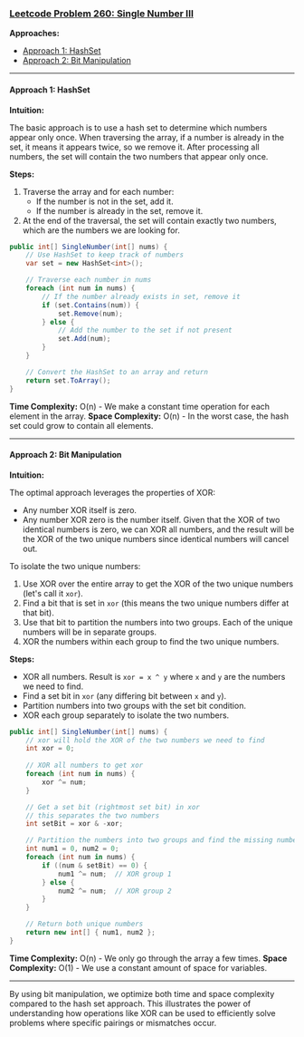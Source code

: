 ### [Leetcode Problem 260: Single Number III](https://leetcode.com/problems/single-number-iii/)

**Approaches:**
- [Approach 1: HashSet](#approach-1-hashset)
- [Approach 2: Bit Manipulation](#approach-2-bit-manipulation)

---

#### Approach 1: HashSet

**Intuition:**

The basic approach is to use a hash set to determine which numbers appear only once. When traversing the array, if a number is already in the set, it means it appears twice, so we remove it. After processing all numbers, the set will contain the two numbers that appear only once.

**Steps:**
1. Traverse the array and for each number:
   - If the number is not in the set, add it.
   - If the number is already in the set, remove it.
2. At the end of the traversal, the set will contain exactly two numbers, which are the numbers we are looking for.

```csharp
public int[] SingleNumber(int[] nums) {
    // Use HashSet to keep track of numbers
    var set = new HashSet<int>();

    // Traverse each number in nums
    foreach (int num in nums) {
        // If the number already exists in set, remove it
        if (set.Contains(num)) {
            set.Remove(num);
        } else {
            // Add the number to the set if not present
            set.Add(num);
        }
    }

    // Convert the HashSet to an array and return
    return set.ToArray();
}
```

**Time Complexity:** O(n) - We make a constant time operation for each element in the array.
**Space Complexity:** O(n) - In the worst case, the hash set could grow to contain all elements.

---

#### Approach 2: Bit Manipulation

**Intuition:**

The optimal approach leverages the properties of XOR:
- Any number XOR itself is zero.
- Any number XOR zero is the number itself.
Given that the XOR of two identical numbers is zero, we can XOR all numbers, and the result will be the XOR of the two unique numbers since identical numbers will cancel out.

To isolate the two unique numbers:
1. Use XOR over the entire array to get the XOR of the two unique numbers (let's call it `xor`).
2. Find a bit that is set in `xor` (this means the two unique numbers differ at that bit).
3. Use that bit to partition the numbers into two groups. Each of the unique numbers will be in separate groups.
4. XOR the numbers within each group to find the two unique numbers.

**Steps:**

- XOR all numbers. Result is `xor = x ^ y` where `x` and `y` are the numbers we need to find.
- Find a set bit in `xor` (any differing bit between `x` and `y`).
- Partition numbers into two groups with the set bit condition.
- XOR each group separately to isolate the two numbers.

```csharp
public int[] SingleNumber(int[] nums) {
    // xor will hold the XOR of the two numbers we need to find
    int xor = 0;
    
    // XOR all numbers to get xor
    foreach (int num in nums) {
        xor ^= num;
    }

    // Get a set bit (rightmost set bit) in xor
    // this separates the two numbers
    int setBit = xor & -xor;

    // Partition the numbers into two groups and find the missing number in each group
    int num1 = 0, num2 = 0;
    foreach (int num in nums) {
        if ((num & setBit) == 0) {
            num1 ^= num;  // XOR group 1
        } else {
            num2 ^= num;  // XOR group 2
        }
    }

    // Return both unique numbers
    return new int[] { num1, num2 };
}
```

**Time Complexity:** O(n) - We only go through the array a few times.
**Space Complexity:** O(1) - We use a constant amount of space for variables.

---
By using bit manipulation, we optimize both time and space complexity compared to the hash set approach. This illustrates the power of understanding how operations like XOR can be used to efficiently solve problems where specific pairings or mismatches occur.


